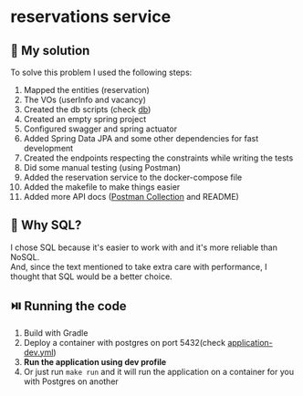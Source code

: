 # reservations service

## 🔮 My solution
To solve this problem I used the following steps:
1. Mapped the entities (reservation)
2. The VOs (userInfo and vacancy)
3. Created the db scripts (check [db](db))
4. Created an empty spring project
5. Configured swagger and spring actuator
6. Added Spring Data JPA and some other dependencies for fast development
7. Created the endpoints respecting the constraints while writing the tests
8. Did some manual testing (using Postman)
9. Added the reservation service to the docker-compose file
10. Added the makefile to make things easier
11. Added more API docs ([Postman Collection](/postman/Reservations.postman_collection.json) and README)

## 🤔 Why SQL?
I chose SQL because it's easier to work with and it's more reliable than NoSQL.
<br>
And, since the text mentioned to take extra care with performance, I thought that SQL would be a better choice.

## ⏯️ Running the code
1. Build with Gradle
2. Deploy a container with postgres on port 5432(check [application-dev.yml](src/main/resources/application-dev.yaml))
3. **Run the application using dev profile**
4. Or just run `make run` and it will run the application on a container for you with Postgres on another
